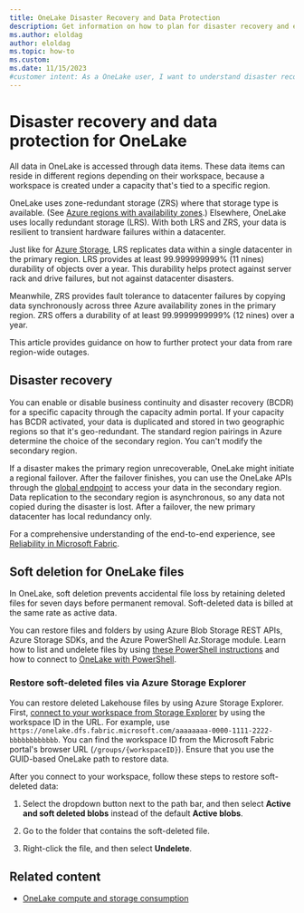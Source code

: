 ```yaml
---
title: OneLake Disaster Recovery and Data Protection
description: Get information on how to plan for disaster recovery and ensure OneLake data protection in Microsoft Fabric.
ms.author: eloldag
author: eloldag
ms.topic: how-to
ms.custom:
ms.date: 11/15/2023
#customer intent: As a OneLake user, I want to understand disaster recovery and data protection options so that I can help ensure the safety and availability of my data.
---
```


# Disaster recovery and data protection for OneLake

All data in OneLake is accessed through data items. These data items can reside in different regions depending on their workspace, because a workspace is created under a capacity that's tied to a specific region.

OneLake uses zone-redundant storage (ZRS) where that storage type is available. (See [Azure regions with availability zones](/azure/reliability/availability-zones-service-support#azure-regions-with-availability-zone-support).) Elsewhere, OneLake uses locally redundant storage (LRS). With both LRS and ZRS, your data is resilient to transient hardware failures within a datacenter.

Just like for [Azure Storage](/azure/storage/common/storage-redundancy), LRS replicates data within a single datacenter in the primary region. LRS provides at least 99.999999999% (11 nines) durability of objects over a year. This durability helps protect against server rack and drive failures, but not against datacenter disasters.

Meanwhile, ZRS provides fault tolerance to datacenter failures by copying data synchronously across three Azure availability zones in the primary region. ZRS offers a durability of at least 99.9999999999% (12 nines) over a year.

This article provides guidance on how to further protect your data from rare region-wide outages.

## Disaster recovery

You can enable or disable business continuity and disaster recovery (BCDR) for a specific capacity through the capacity admin portal. If your capacity has BCDR activated, your data is duplicated and stored in two geographic regions so that it's geo-redundant. The standard region pairings in Azure determine the choice of the secondary region. You can't modify the secondary region.

If a disaster makes the primary region unrecoverable, OneLake might initiate a regional failover. After the failover finishes, you can use the OneLake APIs through the [global endpoint](onelake-access-api.md) to access your data in the secondary region. Data replication to the secondary region is asynchronous, so any data not copied during the disaster is lost. After a failover, the new primary datacenter has local redundancy only.

For a comprehensive understanding of the end-to-end experience, see [Reliability in Microsoft Fabric](/azure/reliability/reliability-fabric).

## Soft deletion for OneLake files

In OneLake, soft deletion prevents accidental file loss by retaining deleted files for seven days before permanent removal. Soft-deleted data is billed at the same rate as active data.

You can restore files and folders by using Azure Blob Storage REST APIs, Azure Storage SDKs, and the Azure PowerShell Az.Storage module. Learn how to list and undelete files by using [these PowerShell instructions](/azure/storage/blobs/soft-delete-blob-manage#restore-soft-deleted-blobs-and-directories-by-using-powershell) and how to connect to [OneLake with PowerShell](../onelake/onelake-powershell.md#connect-to-onelake-with-azure-powershell).

### Restore soft-deleted files via Azure Storage Explorer

You can restore deleted Lakehouse files by using Azure Storage Explorer. First, [connect to your workspace from Storage Explorer](onelake-azure-storage-explorer.md) by using the workspace ID in the URL. For example, use `https://onelake.dfs.fabric.microsoft.com/aaaaaaaa-0000-1111-2222-bbbbbbbbbbbb`.  You can find the workspace ID from the Microsoft Fabric portal's browser URL (`/groups/{workspaceID}`). Ensure that you use the GUID-based OneLake path to restore data.

After you connect to your workspace, follow these steps to restore soft-deleted data:

1. Select the dropdown button next to the path bar, and then select **Active and soft deleted blobs** instead of the default **Active blobs**.

1. Go to the folder that contains the soft-deleted file.

1. Right-click the file, and then select **Undelete**.

## Related content

- [OneLake compute and storage consumption](onelake-consumption.md)
